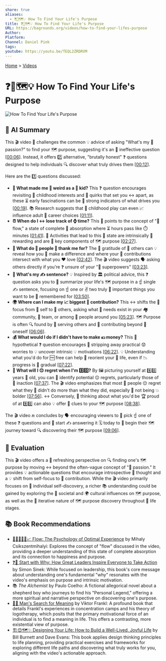```yaml
---
share: true
aliases:
  - ❓🧭🗺️💡 How To Find Your Life's Purpose
title: ❓🧭🗺️💡 How To Find Your Life's Purpose
URL: https://bagrounds.org/videos/how-to-find-your-lifes-purpose
Author: 
Platform: 
Channel: Daniel Pink
tags: 
youtube: https://youtu.be/TEQL2ZRDRVM
---
```

[Home](../index.md) > [Videos](./index.md)  
# ❓🧭🗺️💡 How To Find Your Life's Purpose  
![How To Find Your Life's Purpose](https://youtu.be/TEQL2ZRDRVM)  
  
## 🤖 AI Summary  
This 🎬 video 🎯 challenges the common 💡 advice of asking "What's my 💖 passion?" to find your 🗺️ purpose, suggesting it's an 🚫 ineffective question \[[00:06](http://www.youtube.com/watch?v=TEQL2ZRDRVM&t=6)\]. Instead, it offers 7️⃣ alternative, "brutally honest" ❓ questions designed to help individuals 🔍 discover what truly drives them \[[00:12](http://www.youtube.com/watch?v=TEQL2ZRDRVM&t=12)\].  
  
Here are the 7️⃣ questions discussed:  
  
* **🤔 What made me 🤪 weird as a 🧒 kid?** This ❓ question encourages revisiting 👧 childhood interests and 🤪 quirks that set you ↔️ apart, as these ⏳ early fascinations can be 💪 strong indicators of what drives you \[[00:19](http://www.youtube.com/watch?v=TEQL2ZRDRVM&t=19)\]. 📚 Research suggests that 🤸 childhood play can even 📈 influence adult 💼 career choices \[[01:11](http://www.youtube.com/watch?v=TEQL2ZRDRVM&t=71)\].  
* **⏰ When do I ↔️ lose track of ⌚ time?** This 📍 points to the concept of "🌊 flow," a state of complete 🧘 absorption where ⏳ hours pass like ⏱️ minutes \[[01:41](http://www.youtube.com/watch?v=TEQL2ZRDRVM&t=101)\]. 🏃 Activities that lead to this 🧘 state are intrinsically 🎁 rewarding and are 🔑 key components of 🗺️ purpose \[[02:27](http://www.youtube.com/watch?v=TEQL2ZRDRVM&t=147)\].  
* **🙏 What do 👥 people 💖 thank me for?** The 🙏 gratitude of 🤝 others can 💡 reveal how you 🤝 make a difference and where your 🤝 contributions intersect with what you ❤️ love \[[02:42](http://www.youtube.com/watch?v=TEQL2ZRDRVM&t=162)\]. The 🎬 video suggests 🗣️ asking others directly if you're ❓ unsure of your "💪 superpowers" \[[03:23](http://www.youtube.com/watch?v=TEQL2ZRDRVM&t=203)\].  
* **📝 What's my ✍️ sentence?** 💡 Inspired by 🏛️ political advice, this ❓ question asks you to 📝 summarize your life's 🗺️ purpose in a ☝️ single ✍️ sentence, focusing on ☝️ one or ✌️ two truly 🎯 important things you want to be 💭 remembered for \[[03:50](http://www.youtube.com/watch?v=TEQL2ZRDRVM&t=230)\].  
* **🌍 Where can I make my 📈 biggest 🤝 contribution?** This ↔️ shifts the 🎯 focus from 👤 self to 🤝 others, asking what 🤝 needs exist in your 🏘️ community, 🤝 team, or among 👥 people around you \[[05:23](http://www.youtube.com/watch?v=TEQL2ZRDRVM&t=323)\]. 🗺️ Purpose is often 🔍 found by 🤝 serving others and 🤝 contributing beyond 👤 oneself \[[06:06](http://www.youtube.com/watch?v=TEQL2ZRDRVM&t=366)\].  
* **💰 What would I do if I didn't have to make 💵 money?** This 💭 hypothetical ❓ question encourages 🧹 stripping away practical 😟 worries to 💡 uncover intrinsic 💡 motivations \[[06:22](http://www.youtube.com/watch?v=TEQL2ZRDRVM&t=382)\]. 💡 Understanding what you'd do for 🆓 free can help 🔄 reorient your 🧬 life, even if 📉 progress is 🐌 gradual \[[07:22](http://www.youtube.com/watch?v=TEQL2ZRDRVM&t=442)\].  
* **👴 What will I 😔 regret when I'm 9️⃣0️⃣?** By 🖼️ picturing yourself at 9️⃣0️⃣ years 👴 old, you can 🎯 identify potential 😔 regrets, particularly those of 🚫 inaction \[[07:37](http://www.youtube.com/watch?v=TEQL2ZRDRVM&t=457)\]. The 🎬 video emphasizes that most 👥 people 😔 regret what they 🚫 didn't do more than what they did, especially 🚫 not being 💥 bolder \[[07:56](http://www.youtube.com/watch?v=TEQL2ZRDRVM&t=476)\]. ↔️ Conversely, 💭 thinking about what you'd be 🏆 proud of at 9️⃣0️⃣ can also 💡 offer 🔑 clues to your 🗺️ purpose \[[08:38](http://www.youtube.com/watch?v=TEQL2ZRDRVM&t=518)\].  
  
The 🎬 video 🔚 concludes by 🗣️ encouraging viewers to 🎯 pick ☝️ one of these ❓ questions and 🚀 start ✍️ answering it 🗓️ today to 🚶 begin their 🗺️ journey toward 🔍 discovering their 🗺️ purpose \[[09:06](http://www.youtube.com/watch?v=TEQL2ZRDRVM&t=546)\].  
  
## 🤔 Evaluation  
This 🎬 video offers a 🔄 refreshing perspective on 🔍 finding one's 🗺️ purpose by moving ↔️ beyond the often-vague concept of "💖 passion." It provides 💡 actionable questions that encourage  introspective 💭 thought and a 💡 shift from self-focus to 🤝 contribution. While the 🎬 video primarily focuses on 👤 individual self-discovery, a  richer 📚 understanding could be gained by exploring the 🤝 societal and 🌍 cultural influences on 🗺️ purpose, as well as the 🔄 iterative nature of 🗺️ purpose discovery throughout 🧬 life stages.  
  
## 📚 Book Recommendations  
* [🌊🧘🏼‍♀️🧠📈 Flow: The Psychology of Optimal Experience](../books/flow-the-psychology-of-optimal-experience.md) by Mihaly Csikszentmihalyi: Explores the concept of "flow" discussed in the video, providing a deeper understanding of this state of complete absorption and its connection to happiness and purpose.  
* [❓🎯 Start with Why: How Great Leaders Inspire Everyone to Take Action](../books/start-with-why-how-great-leaders-inspire-everyone-to-take-action.md) by Simon Sinek: While focused on leadership, this book's core message about understanding one's fundamental "why" resonates with the video's emphasis on purpose and intrinsic motivation.  
* 📚 *The Alchemist* by Paulo Coelho: A fictional allegorical novel about a shepherd boy who journeys to find his "Personal Legend," offering a more spiritual and narrative perspective on discovering one's purpose.  
* [🔦💡 Man's Search for Meaning](../books/mans-search-for-meaning.md) by Viktor Frankl: A profound book that details Frankl's experiences in concentration camps and his theory of logotherapy, which posits that the primary motivational force of an individual is to find a meaning in life. This offers a contrasting, more existential view of purpose.  
* [🏗️😊🗺️✨ Designing Your Life: How to Build a Well-Lived, Joyful Life](../books/designing-your-life.md) by Bill Burnett and Dave Evans: This book applies design thinking principles to life planning, providing practical exercises and frameworks for exploring different life paths and discovering what truly works for you, aligning with the video's actionable approach.